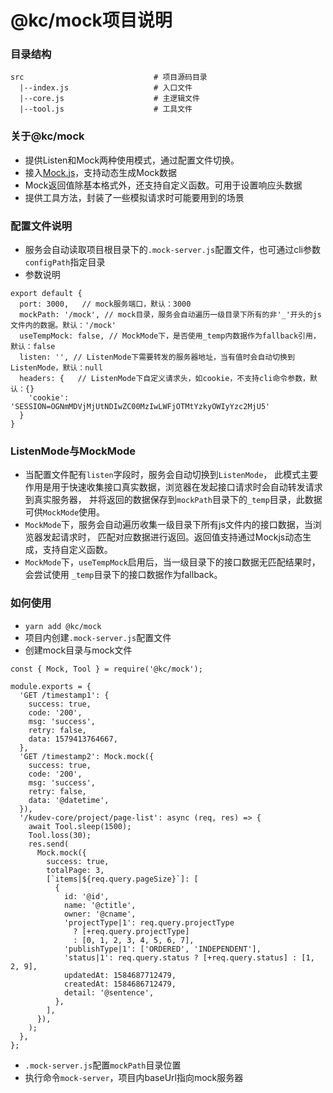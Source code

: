 # @kc/mock项目说明

### 目录结构
```
src                             # 项目源码目录
  |--index.js                   # 入口文件 
  |--core.js                    # 主逻辑文件
  |--tool.js                    # 工具文件
```

### 关于@kc/mock
- 提供Listen和Mock两种使用模式，通过配置文件切换。
- 接入[Mock.js](http://mockjs.com/examples.html)，支持动态生成Mock数据
- Mock返回值除基本格式外，还支持自定义函数。可用于设置响应头数据
- 提供工具方法，封装了一些模拟请求时可能要用到的场景

### 配置文件说明
- 服务会自动读取项目根目录下的`.mock-server.js`配置文件，也可通过cli参数`configPath`指定目录
- 参数说明
```
export default {
  port: 3000,   // mock服务端口，默认：3000
  mockPath: '/mock', // mock目录，服务会自动遍历一级目录下所有的非'_'开头的js文件内的数据。默认：'/mock'
  useTempMock: false, // MockMode下，是否使用_temp内数据作为fallback引用，默认：false
  listen: '', // ListenMode下需要转发的服务器地址，当有值时会自动切换到ListenMode，默认：null
  headers: {   // ListenMode下自定义请求头，如cookie，不支持cli命令参数，默认：{}
    'cookie': 'SESSION=OGNmMDVjMjUtNDIwZC00MzIwLWFjOTMtYzkyOWIyYzc2MjU5'
  } 
}
```
### ListenMode与MockMode
- 当配置文件配有`listen`字段时，服务会自动切换到`ListenMode`，
此模式主要作用是用于快速收集接口真实数据，浏览器在发起接口请求时会自动转发请求到真实服务器，
并将返回的数据保存到`mockPath`目录下的`_temp`目录，此数据可供`MockMode`使用。
- `MockMode`下，服务会自动遍历收集一级目录下所有js文件内的接口数据，当浏览器发起请求时，
匹配对应数据进行返回。返回值支持通过Mockjs动态生成，支持自定义函数。
- `MockMode`下，`useTempMock`启用后，当一级目录下的接口数据无匹配结果时，会尝试使用
`_temp`目录下的接口数据作为fallback。

### 如何使用
- `yarn add @kc/mock`
- 项目内创建`.mock-server.js`配置文件
- 创建mock目录与mock文件
```
const { Mock, Tool } = require('@kc/mock');

module.exports = {
  'GET /timestamp1': {
    success: true,
    code: '200',
    msg: 'success',
    retry: false,
    data: 1579413764667,
  },
  'GET /timestamp2': Mock.mock({
    success: true,
    code: '200',
    msg: 'success',
    retry: false,
    data: '@datetime',
  }),  
  '/kudev-core/project/page-list': async (req, res) => {
    await Tool.sleep(1500);
    Tool.loss(30);
    res.send(
      Mock.mock({
        success: true,
        totalPage: 3,
        [`items|${req.query.pageSize}`]: [
          {
            id: '@id',
            name: '@ctitle',
            owner: '@cname',
            'projectType|1': req.query.projectType
              ? [+req.query.projectType]
              : [0, 1, 2, 3, 4, 5, 6, 7],
            'publishType|1': ['ORDERED', 'INDEPENDENT'],
            'status|1': req.query.status ? [+req.query.status] : [1, 2, 9],
            updatedAt: 1584687712479,
            createdAt: 1584686712479,
            detail: '@sentence',
          },
        ],
      }),
    );
  },
};
```
- `.mock-server.js`配置`mockPath`目录位置
- 执行命令`mock-server`，项目内baseUrl指向mock服务器
